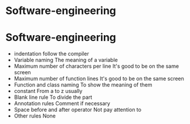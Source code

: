 # Software-engineering
# Software-engineering
- indentation
follow the compiler
- Variable naming
The meaning of a variable
- Maximum number of characters per line
It's good to be on the same screen
- Maximum number of function lines
It's good to be on the same screen
- Function and class naming
To show the meaning of them
- constant
From a to z usually
- Blank line rule
To divide the part
- Annotation rules
Comment if necessary
- Space before and after operator
Not pay attention to
- Other rules
None
